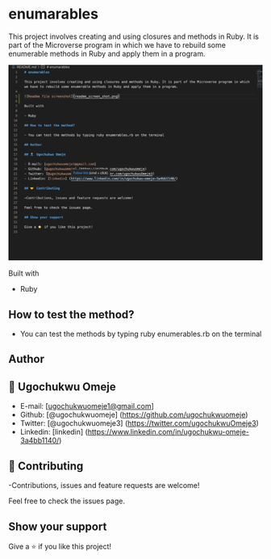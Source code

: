 # enumarables

This project involves creating and using closures and methods in Ruby. It is part of the Microverse program in which we have to rebuild some enumerable methods in Ruby and apply them in a program.

![Readme file screenshot](readme_screenshot.png)

Built with

- Ruby

## How to test the method?

- You can test the methods by typing ruby enumerables.rb on the terminal

## Author

## 👤 Ugochukwu Omeje

- E-mail: [ugochukwuomeje1@gmail.com]
- Github: [@ugochukwuomeje] (https://github.com/ugochukwuomeje)
- Twitter: [@ugochukwuomeje3] (https://twitter.com/ugochukwuOmeje3)
- Linkedin: [linkedin] (https://www.linkedin.com/in/ugochukwu-omeje-3a4bb1140/)

## 🤝 Contributing

-Contributions, issues and feature requests are welcome!

Feel free to check the issues page.

## Show your support

Give a ⭐️ if you like this project!
